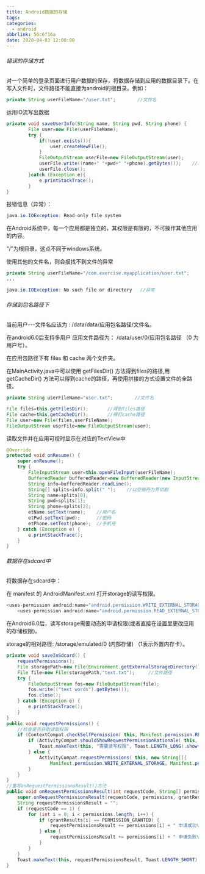 ```yaml
---
title: Android数据的存储
tags:
categories:
  - android
abbrlink: 56c6f16a
date: 2020-04-03 12:00:00
---
```


###### 错误的存储方式

对一个简单的登录页面进行用户数据的保存，将数据存储到应用的数据目录下。在写入文件时，文件路径不能直接为android的根目录。例如：

```java
private String userFileName="/user.txt";        //文件名
```

运用IO流写出数据

```java
private void saveUserInfo(String name, String pwd, String phone) {
        File user=new File(userFileName);
        try {
            if(!user.exists()){
                user.createNewFile();
            }
            FileOutputStream userFile=new FileOutputStream(user);
            userFile.write((name+" "+pwd+" "+phone).getBytes());    //以空格符为间隔存储
            userFile.close();
        }catch (Exception e){
            e.printStackTrace();
        }
}
```

报错信息（异常）：

```java
java.io.IOException: Read-only file system
```

<!--more-->

  在Android系统中，每一个应用都是独立的，其权限是有限的，不可操作其他应用的内容。

  "/"为根目录，这点不同于windows系统。

  使用其他的文件名，则会报找不到文件的异常

```java
private String userFileName="/com.exercise.myapplication/user.txt";
...

java.io.IOException: No such file or directory   //异常
```

###### 存储到包名路径下

当前用户---文件名应该为 : /data/data/应用包名路径/文件名。

在android6.0后支持多用户  应用文件路径为： /data/user/0/应用包名路径   （0 为用户号）。

在应用包路径下有 files 和  cache 两个文件夹。

在MainActivity.java中可以使用 getFilesDir() 方法得到files的路径,用 getCacheDir() 方法可以得到cache的路径，再使用拼接的方式设置文件的全路径。

```java
private String userFileName="user.txt";        //文件名
```

```java
File files=this.getFilesDir();       //得到files路径
File cache=this.getCacheDir();       //得打cache路径
File user=new File(files,userFileName);
FileOutputStream userFile=new FileOutputStream(user);
```

  读取文件并在应用可视时显示在对应的TextView中

```java
@Override
protected void onResume() {
    super.onResume();
    try {
        FileInputStream user=this.openFileInput(userFileName);
        BufferedReader bufferedReader=new BufferedReader(new InputStreamReader(user));
        String info=bufferedReader.readLine();
        String[] splits=info.split(" ");    //以空格符为界切割
        String name=splits[0];
        String pwd=splits[1];
        String phone=splits[2];
        etName.setText(name);    //用户名
        etPwd.setText(pwd);      //密码
        etPhone.setText(phone);  //手机号
    } catch (Exception e) {
        e.printStackTrace();
    }
}
```

###### 数据存在sdcard中

将数据存在sdcard中：

在 manifest 的 AndroidManifest.xml 打开storage的读写权限。

```java
<uses-permission android:name="android.permission.WRITE_EXTERNAL_STORAGE"></uses-permission>
    <uses-permission android:name="android.permission.READ_EXTERNAL_STORAGE"></uses-permission>
```

在Android6.0后，读写storage需要动态的申请权限(或者直接在设置里更改应用的存储权限)。

storage的相对路径: /storage/emulated/0 (内部存储)   （1表示外置内存卡）。

```java
private void saveInSdcard() {
    requestPermissions();
    File storagePath=new File(Environment.getExternalStorageDirectory().getAbsolutePath());//获取storage的相对路径
    File file=new File(storagePath,"text.txt");     //文件路径
    try {
        FileOutputStream fos=new FileOutputStream(file);
        fos.write(("text words").getBytes());
        fos.close();
    } catch (Exception e) {
        e.printStackTrace();
    }
}
public void requestPermissions() {
    //检查是否获取读取权限
    if (ContextCompat.checkSelfPermission( this, Manifest.permission.READ_EXTERNAL_STORAGE) != PERMISSION_GRANTED) {
        if (ActivityCompat.shouldShowRequestPermissionRationale( this, Manifest.permission.READ_EXTERNAL_STORAGE)) {
            Toast.makeText(this, "需要读写权限", Toast.LENGTH_LONG).show(); //提示未获取读取权限
        } else {
            ActivityCompat.requestPermissions( this, new String[]{
                Manifest.permission.WRITE_EXTERNAL_STORAGE, Manifest.permission.READ_EXTERNAL_STORAGE}, 1);     //请求读写权限
        }
    }
}
//重写onRequestPermissionsResult()方法
public void onRequestPermissionsResult(int requestCode, String[] permissions, int[] grantResults) {
    super.onRequestPermissionsResult(requestCode, permissions, grantResults);
    String requestPermissionsResult = "";
    if (requestCode == 1) {
        for (int i = 0; i < permissions.length; i++) {
            if (grantResults[i] == PERMISSION_GRANTED) {
                requestPermissionsResult += permissions[i] + " 申请成功\n";
            } else {
                requestPermissionsResult += permissions[i] + " 申请失败\n";
            }
        }
    }
    Toast.makeText(this, requestPermissionsResult, Toast.LENGTH_SHORT).show();
}
```